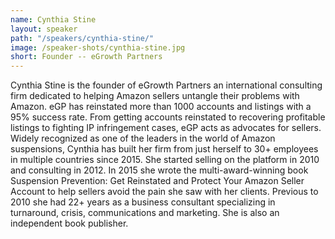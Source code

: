 ```yaml
---
name: Cynthia Stine
layout: speaker
path: "/speakers/cynthia-stine/"
image: /speaker-shots/cynthia-stine.jpg
short: Founder -- eGrowth Partners
---
```


Cynthia Stine is the founder of eGrowth Partners an international consulting firm dedicated to helping Amazon sellers untangle their problems with Amazon.  eGP has reinstated more than 1000 accounts and listings with a 95% success rate. From getting accounts reinstated to recovering profitable listings to fighting IP infringement cases, eGP acts as advocates for sellers.  Widely recognized as one of the leaders in the world of Amazon suspensions, Cynthia has built her firm from just herself to 30+ employees in multiple countries since 2015.  She started selling on the platform in 2010 and consulting in 2012.  In 2015 she wrote the multi-award-winning book  Suspension Prevention:  Get Reinstated and Protect Your Amazon Seller Account  to help sellers avoid the pain she saw with her clients.  Previous to 2010 she had 22+ years as a business consultant specializing in turnaround, crisis, communications and marketing.  She is also an independent book publisher.
